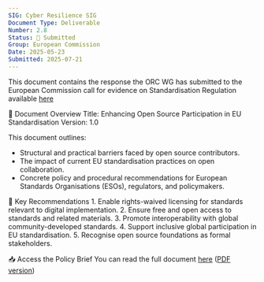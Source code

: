 ```yaml
---
SIG: Cyber Resilience SIG
Document Type: Deliverable
Number: 2.8
Status: 🚀 Submitted
Group: European Commission
Date: 2025-05-23
Submitted: 2025-07-21
---
```


This document contains the response the ORC WG has submitted to the European Commission call for evidence on Standardisation Regulation available [here](https://ec.europa.eu/info/law/better-regulation/have-your-say/initiatives/14511-Standardisation-Regulation-revision_en)

📄 Document Overview
Title: Enhancing Open Source Participation in EU Standardisation
Version: 1.0

This document outlines:
- Structural and practical barriers faced by open source contributors.
- The impact of current EU standardisation practices on open collaboration.
- Concrete policy and procedural recommendations for European Standards Organisations (ESOs), regulators, and policymakers.

📌 Key Recommendations
1\. Enable rights-waived licensing for standards relevant to digital implementation.
2\. Ensure free and open access to standards and related materials.
3\. Promote interoperability with global community-developed standards.
4\. Support inclusive global participation in EU standardisation.
5\. Recognise open source foundations as formal stakeholders.

📥 Access the Policy Brief
You can read the full document [here](deliverable-2-8.md) ([PDF version](open-regulatory-compliance-wg-response-to-call-for-evidence-1025.pdf))


